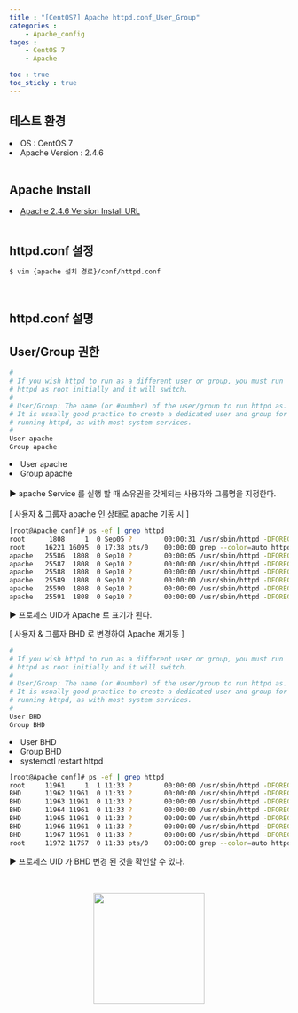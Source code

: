 ```yaml
---
title : "[CentOS7] Apache httpd.conf_User_Group"
categories :
    - Apache_config
tages :
    - CentOS 7
    - Apache

toc : true
toc_sticky : true
---
```


## 테스트 환경
<li>OS : CentOS 7</li>
<li>Apache Version : 2.4.6</li>
<br>

## Apache Install
<li> <a href="https://hyundo0630.github.io/install/CentOS-7-Apache-Install/"> Apache 2.4.6 Version Install URL </a></li>
<br>

## httpd.conf 설정
```bash
$ vim {apache 설치 경로}/conf/httpd.conf
```
<br>

## httpd.conf 설명

## User/Group 권한
```bash
#
# If you wish httpd to run as a different user or group, you must run
# httpd as root initially and it will switch.  
#
# User/Group: The name (or #number) of the user/group to run httpd as.
# It is usually good practice to create a dedicated user and group for
# running httpd, as with most system services.
#
User apache
Group apache
```
<li>User apache</li>
<li>Group apache</li><br>
▶ apache Service 를 실행 할 때 소유권을 갖게되는 사용자와 그룹명을 지정한다.<br>
<br>
[ 사용자 & 그룹자 apache 인 상태로 apache 기동 시 ]<br>

```bash
[root@Apache conf]# ps -ef | grep httpd
root      1808     1  0 Sep05 ?        00:00:31 /usr/sbin/httpd -DFOREGROUND
root     16221 16095  0 17:38 pts/0    00:00:00 grep --color=auto httpd
apache   25586  1808  0 Sep10 ?        00:00:05 /usr/sbin/httpd -DFOREGROUND
apache   25587  1808  0 Sep10 ?        00:00:00 /usr/sbin/httpd -DFOREGROUND
apache   25588  1808  0 Sep10 ?        00:00:00 /usr/sbin/httpd -DFOREGROUND
apache   25589  1808  0 Sep10 ?        00:00:00 /usr/sbin/httpd -DFOREGROUND
apache   25590  1808  0 Sep10 ?        00:00:00 /usr/sbin/httpd -DFOREGROUND
apache   25591  1808  0 Sep10 ?        00:00:00 /usr/sbin/httpd -DFOREGROUND
```
▶ 프로세스 UID가 Apache 로 표기가 된다.
<br>

[ 사용자 & 그룹자 BHD 로 변경하여 Apache 재기동 ]
```bash
#
# If you wish httpd to run as a different user or group, you must run
# httpd as root initially and it will switch.  
#
# User/Group: The name (or #number) of the user/group to run httpd as.
# It is usually good practice to create a dedicated user and group for
# running httpd, as with most system services.
#
User BHD
Group BHD
```
<li>User BHD</li>
<li>Group BHD</li>
<li>systemctl restart httpd</li>

```bash
[root@Apache conf]# ps -ef | grep httpd
root     11961     1  1 11:33 ?        00:00:00 /usr/sbin/httpd -DFOREGROUND
BHD      11962 11961  0 11:33 ?        00:00:00 /usr/sbin/httpd -DFOREGROUND
BHD      11963 11961  0 11:33 ?        00:00:00 /usr/sbin/httpd -DFOREGROUND
BHD      11964 11961  0 11:33 ?        00:00:00 /usr/sbin/httpd -DFOREGROUND
BHD      11965 11961  0 11:33 ?        00:00:00 /usr/sbin/httpd -DFOREGROUND
BHD      11966 11961  0 11:33 ?        00:00:00 /usr/sbin/httpd -DFOREGROUND
BHD      11967 11961  0 11:33 ?        00:00:00 /usr/sbin/httpd -DFOREGROUND
root     11972 11757  0 11:33 pts/0    00:00:00 grep --color=auto httpd
```
▶ 프로세스 UID 가 BHD 변경 된 것을 확인할 수 있다.
<br><br><br>
<div style="text-align:center;">
<img src="https://github.com/hyundo0630/hyundo0630.github.io/blob/main/images/%EA%B0%90%EC%82%AC%ED%95%A9%EB%8B%88%EB%8B%A4.gif?raw=true" width="200" height="200">
</div>